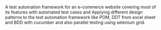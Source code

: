 
 A test automation framework for an e-commerce website covering most of its features with automated test cases and Applying different design patterns to the test automation framework like POM, DDT from excel sheet and BDD with cucumber and also parallel testing using selenium grid. 
